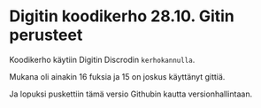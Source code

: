 # Digitin koodikerho 28.10. Gitin perusteet

Koodikerho käytiin Digitin Discrodin `kerhokannulla`.

Mukana oli ainakin 16 fuksia ja 15 on joskus käyttänyt gittiä.

Ja lopuksi puskettiin tämä versio Githubin kautta versionhallintaan.
